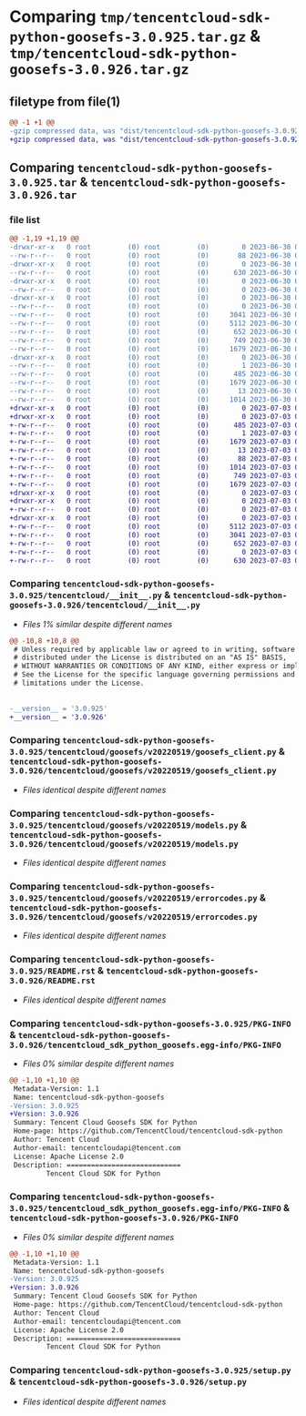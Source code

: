 # Comparing `tmp/tencentcloud-sdk-python-goosefs-3.0.925.tar.gz` & `tmp/tencentcloud-sdk-python-goosefs-3.0.926.tar.gz`

## filetype from file(1)

```diff
@@ -1 +1 @@
-gzip compressed data, was "dist/tencentcloud-sdk-python-goosefs-3.0.925.tar", last modified: Fri Jun 30 02:14:37 2023, max compression
+gzip compressed data, was "dist/tencentcloud-sdk-python-goosefs-3.0.926.tar", last modified: Mon Jul  3 00:27:20 2023, max compression
```

## Comparing `tencentcloud-sdk-python-goosefs-3.0.925.tar` & `tencentcloud-sdk-python-goosefs-3.0.926.tar`

### file list

```diff
@@ -1,19 +1,19 @@
-drwxr-xr-x   0 root         (0) root         (0)        0 2023-06-30 02:14:37.000000 tencentcloud-sdk-python-goosefs-3.0.925/
--rw-r--r--   0 root         (0) root         (0)       88 2023-06-30 02:14:37.000000 tencentcloud-sdk-python-goosefs-3.0.925/setup.cfg
-drwxr-xr-x   0 root         (0) root         (0)        0 2023-06-30 02:14:37.000000 tencentcloud-sdk-python-goosefs-3.0.925/tencentcloud/
--rw-r--r--   0 root         (0) root         (0)      630 2023-06-30 02:14:37.000000 tencentcloud-sdk-python-goosefs-3.0.925/tencentcloud/__init__.py
-drwxr-xr-x   0 root         (0) root         (0)        0 2023-06-30 02:14:37.000000 tencentcloud-sdk-python-goosefs-3.0.925/tencentcloud/goosefs/
--rw-r--r--   0 root         (0) root         (0)        0 2023-06-30 02:14:37.000000 tencentcloud-sdk-python-goosefs-3.0.925/tencentcloud/goosefs/__init__.py
-drwxr-xr-x   0 root         (0) root         (0)        0 2023-06-30 02:14:37.000000 tencentcloud-sdk-python-goosefs-3.0.925/tencentcloud/goosefs/v20220519/
--rw-r--r--   0 root         (0) root         (0)        0 2023-06-30 02:14:37.000000 tencentcloud-sdk-python-goosefs-3.0.925/tencentcloud/goosefs/v20220519/__init__.py
--rw-r--r--   0 root         (0) root         (0)     3041 2023-06-30 02:14:37.000000 tencentcloud-sdk-python-goosefs-3.0.925/tencentcloud/goosefs/v20220519/goosefs_client.py
--rw-r--r--   0 root         (0) root         (0)     5112 2023-06-30 02:14:37.000000 tencentcloud-sdk-python-goosefs-3.0.925/tencentcloud/goosefs/v20220519/models.py
--rw-r--r--   0 root         (0) root         (0)      652 2023-06-30 02:14:37.000000 tencentcloud-sdk-python-goosefs-3.0.925/tencentcloud/goosefs/v20220519/errorcodes.py
--rw-r--r--   0 root         (0) root         (0)      749 2023-06-30 02:14:37.000000 tencentcloud-sdk-python-goosefs-3.0.925/README.rst
--rw-r--r--   0 root         (0) root         (0)     1679 2023-06-30 02:14:37.000000 tencentcloud-sdk-python-goosefs-3.0.925/PKG-INFO
-drwxr-xr-x   0 root         (0) root         (0)        0 2023-06-30 02:14:37.000000 tencentcloud-sdk-python-goosefs-3.0.925/tencentcloud_sdk_python_goosefs.egg-info/
--rw-r--r--   0 root         (0) root         (0)        1 2023-06-30 02:14:37.000000 tencentcloud-sdk-python-goosefs-3.0.925/tencentcloud_sdk_python_goosefs.egg-info/dependency_links.txt
--rw-r--r--   0 root         (0) root         (0)      485 2023-06-30 02:14:37.000000 tencentcloud-sdk-python-goosefs-3.0.925/tencentcloud_sdk_python_goosefs.egg-info/SOURCES.txt
--rw-r--r--   0 root         (0) root         (0)     1679 2023-06-30 02:14:37.000000 tencentcloud-sdk-python-goosefs-3.0.925/tencentcloud_sdk_python_goosefs.egg-info/PKG-INFO
--rw-r--r--   0 root         (0) root         (0)       13 2023-06-30 02:14:37.000000 tencentcloud-sdk-python-goosefs-3.0.925/tencentcloud_sdk_python_goosefs.egg-info/top_level.txt
--rw-r--r--   0 root         (0) root         (0)     1014 2023-06-30 02:14:37.000000 tencentcloud-sdk-python-goosefs-3.0.925/setup.py
+drwxr-xr-x   0 root         (0) root         (0)        0 2023-07-03 00:27:20.000000 tencentcloud-sdk-python-goosefs-3.0.926/
+drwxr-xr-x   0 root         (0) root         (0)        0 2023-07-03 00:27:20.000000 tencentcloud-sdk-python-goosefs-3.0.926/tencentcloud_sdk_python_goosefs.egg-info/
+-rw-r--r--   0 root         (0) root         (0)      485 2023-07-03 00:27:20.000000 tencentcloud-sdk-python-goosefs-3.0.926/tencentcloud_sdk_python_goosefs.egg-info/SOURCES.txt
+-rw-r--r--   0 root         (0) root         (0)        1 2023-07-03 00:27:20.000000 tencentcloud-sdk-python-goosefs-3.0.926/tencentcloud_sdk_python_goosefs.egg-info/dependency_links.txt
+-rw-r--r--   0 root         (0) root         (0)     1679 2023-07-03 00:27:20.000000 tencentcloud-sdk-python-goosefs-3.0.926/tencentcloud_sdk_python_goosefs.egg-info/PKG-INFO
+-rw-r--r--   0 root         (0) root         (0)       13 2023-07-03 00:27:20.000000 tencentcloud-sdk-python-goosefs-3.0.926/tencentcloud_sdk_python_goosefs.egg-info/top_level.txt
+-rw-r--r--   0 root         (0) root         (0)       88 2023-07-03 00:27:20.000000 tencentcloud-sdk-python-goosefs-3.0.926/setup.cfg
+-rw-r--r--   0 root         (0) root         (0)     1014 2023-07-03 00:27:20.000000 tencentcloud-sdk-python-goosefs-3.0.926/setup.py
+-rw-r--r--   0 root         (0) root         (0)      749 2023-07-03 00:27:20.000000 tencentcloud-sdk-python-goosefs-3.0.926/README.rst
+-rw-r--r--   0 root         (0) root         (0)     1679 2023-07-03 00:27:20.000000 tencentcloud-sdk-python-goosefs-3.0.926/PKG-INFO
+drwxr-xr-x   0 root         (0) root         (0)        0 2023-07-03 00:27:20.000000 tencentcloud-sdk-python-goosefs-3.0.926/tencentcloud/
+drwxr-xr-x   0 root         (0) root         (0)        0 2023-07-03 00:27:20.000000 tencentcloud-sdk-python-goosefs-3.0.926/tencentcloud/goosefs/
+-rw-r--r--   0 root         (0) root         (0)        0 2023-07-03 00:27:20.000000 tencentcloud-sdk-python-goosefs-3.0.926/tencentcloud/goosefs/__init__.py
+drwxr-xr-x   0 root         (0) root         (0)        0 2023-07-03 00:27:20.000000 tencentcloud-sdk-python-goosefs-3.0.926/tencentcloud/goosefs/v20220519/
+-rw-r--r--   0 root         (0) root         (0)     5112 2023-07-03 00:27:20.000000 tencentcloud-sdk-python-goosefs-3.0.926/tencentcloud/goosefs/v20220519/models.py
+-rw-r--r--   0 root         (0) root         (0)     3041 2023-07-03 00:27:20.000000 tencentcloud-sdk-python-goosefs-3.0.926/tencentcloud/goosefs/v20220519/goosefs_client.py
+-rw-r--r--   0 root         (0) root         (0)      652 2023-07-03 00:27:20.000000 tencentcloud-sdk-python-goosefs-3.0.926/tencentcloud/goosefs/v20220519/errorcodes.py
+-rw-r--r--   0 root         (0) root         (0)        0 2023-07-03 00:27:20.000000 tencentcloud-sdk-python-goosefs-3.0.926/tencentcloud/goosefs/v20220519/__init__.py
+-rw-r--r--   0 root         (0) root         (0)      630 2023-07-03 00:27:20.000000 tencentcloud-sdk-python-goosefs-3.0.926/tencentcloud/__init__.py
```

### Comparing `tencentcloud-sdk-python-goosefs-3.0.925/tencentcloud/__init__.py` & `tencentcloud-sdk-python-goosefs-3.0.926/tencentcloud/__init__.py`

 * *Files 1% similar despite different names*

```diff
@@ -10,8 +10,8 @@
 # Unless required by applicable law or agreed to in writing, software
 # distributed under the License is distributed on an "AS IS" BASIS,
 # WITHOUT WARRANTIES OR CONDITIONS OF ANY KIND, either express or implied.
 # See the License for the specific language governing permissions and
 # limitations under the License.
 
 
-__version__ = '3.0.925'
+__version__ = '3.0.926'
```

### Comparing `tencentcloud-sdk-python-goosefs-3.0.925/tencentcloud/goosefs/v20220519/goosefs_client.py` & `tencentcloud-sdk-python-goosefs-3.0.926/tencentcloud/goosefs/v20220519/goosefs_client.py`

 * *Files identical despite different names*

### Comparing `tencentcloud-sdk-python-goosefs-3.0.925/tencentcloud/goosefs/v20220519/models.py` & `tencentcloud-sdk-python-goosefs-3.0.926/tencentcloud/goosefs/v20220519/models.py`

 * *Files identical despite different names*

### Comparing `tencentcloud-sdk-python-goosefs-3.0.925/tencentcloud/goosefs/v20220519/errorcodes.py` & `tencentcloud-sdk-python-goosefs-3.0.926/tencentcloud/goosefs/v20220519/errorcodes.py`

 * *Files identical despite different names*

### Comparing `tencentcloud-sdk-python-goosefs-3.0.925/README.rst` & `tencentcloud-sdk-python-goosefs-3.0.926/README.rst`

 * *Files identical despite different names*

### Comparing `tencentcloud-sdk-python-goosefs-3.0.925/PKG-INFO` & `tencentcloud-sdk-python-goosefs-3.0.926/tencentcloud_sdk_python_goosefs.egg-info/PKG-INFO`

 * *Files 0% similar despite different names*

```diff
@@ -1,10 +1,10 @@
 Metadata-Version: 1.1
 Name: tencentcloud-sdk-python-goosefs
-Version: 3.0.925
+Version: 3.0.926
 Summary: Tencent Cloud Goosefs SDK for Python
 Home-page: https://github.com/TencentCloud/tencentcloud-sdk-python
 Author: Tencent Cloud
 Author-email: tencentcloudapi@tencent.com
 License: Apache License 2.0
 Description: ============================
         Tencent Cloud SDK for Python
```

### Comparing `tencentcloud-sdk-python-goosefs-3.0.925/tencentcloud_sdk_python_goosefs.egg-info/PKG-INFO` & `tencentcloud-sdk-python-goosefs-3.0.926/PKG-INFO`

 * *Files 0% similar despite different names*

```diff
@@ -1,10 +1,10 @@
 Metadata-Version: 1.1
 Name: tencentcloud-sdk-python-goosefs
-Version: 3.0.925
+Version: 3.0.926
 Summary: Tencent Cloud Goosefs SDK for Python
 Home-page: https://github.com/TencentCloud/tencentcloud-sdk-python
 Author: Tencent Cloud
 Author-email: tencentcloudapi@tencent.com
 License: Apache License 2.0
 Description: ============================
         Tencent Cloud SDK for Python
```

### Comparing `tencentcloud-sdk-python-goosefs-3.0.925/setup.py` & `tencentcloud-sdk-python-goosefs-3.0.926/setup.py`

 * *Files identical despite different names*

